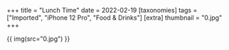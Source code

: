 +++
title = "Lunch Time"
date = 2022-02-19
[taxonomies]
tags = ["Imported", "iPhone 12 Pro", "Food & Drinks"]
[extra]
thumbnail = "0.jpg"
+++

{{ img(src="0.jpg") }}
